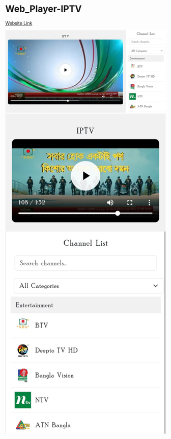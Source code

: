 # Web_Player-IPTV
<a href="https://mr-masudrana.github.io/Web_Player-IPTV/">Website Link</a>

<img src="asset/iptv_desktop_view.jpg" alt="iptv">

<img src="asset/iptv_mobile_view.jpg" alt="iptv">

